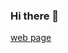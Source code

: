 ### Hi there 👋
[web page](https://https://bau.edu.tr/icerik/3885-yazilim-muhendisligi )

<!--
**mrersan/mrersan** is a ✨ _special_ ✨ repository because its `README.md` (this file) appears on your GitHub profile.

Here are some ideas to get you started:


- 🌱 I’m currently learning Java and studying Software Engineering.
